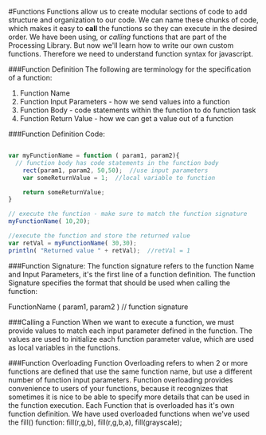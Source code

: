 #Functions
Functions allow us to create modular sections of code to add structure and organization to our code.  We can name these chunks of code, which makes it easy to **call** the functions so they can execute in the desired order.  We have been using, or *calling* functions that are part of the Processing Library.  But now we'll learn how to write our own custom functions.  Therefore we need to understand function syntax for javascript.

###Function Definition
The following are terminology for the specification of a function:

1. Function Name
2. Function Input Parameters - how we send values into a function
3. Function Body - code statements within the function to do function task
4. Function Return Value - how we can get a value out of a function

###Function Definition Code:

```javascript

var myFunctionName = function ( param1, param2){
  // function body has code statements in the function body
    rect(param1, param2, 50,50);  //use input parameters
    var someReturnValue = 1;  //local variable to function

    return someReturnValue;
}

// execute the function - make sure to match the function signature
myFunctionName( 10,20); 

//execute the function and store the returned value
var retVal = myFunctionName( 30,30);
println( "Returned value " + retVal);  //retVal = 1

```
###Function Signature:
The function signature refers to the function Name and Input Parameters, it's the first line of a function definition. The function Signature specifies the format that should be used when calling the function:
 
  FunctionName ( param1, param2 )  // function signature
  
###Calling a Function
When we want to execute a function, we must provide values to match each input parameter defined in the function.  The values are used to initialize each function parameter value, which are used as local variables in the functions.  




###Function Overloading
Function Overloading refers to when 2 or more functions are defined that use the same function name, but use a different number of function input parameters.  Function overloading provides convenience to users of your functions, because it recognizes that sometimes it is nice to be able to specify more details that can be used in the function execution.  Each Function that is overloaded has it's own function definition.  We have used overloaded functions when we've used the fill() function:  fill(r,g,b), fill(r,g,b,a), fill(grayscale);    